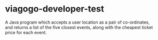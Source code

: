 # viagogo-developer-test
A Java program which accepts a user location as a pair of co-ordinates, and returns a list of the five closest events, along with the cheapest ticket price for each event.
